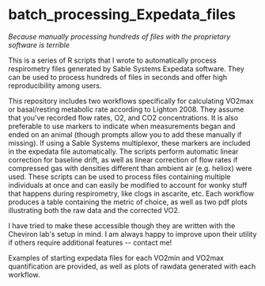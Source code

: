 # batch_processing_Expedata_files
*Because manually processing hundreds of files with the proprietary software is terrible*

This is a series of R scripts that I wrote to automatically process respirometry files generated by Sable Systems Expedata software. They can be used to process hundreds of files in seconds and offer high reproducibility among users. 

This repository includes two workflows specifically for calculating VO2max or basal/resting metabolic rate according to Lighton 2008. They assume that you've recorded flow rates, O2, and CO2 concentrations. It is also preferable to use markers to indicate when measurements began and ended on an animal (though prompts allow you to add these manually if missing). If using a Sable Systems multiplexor, these markers are included in the expedata file automatically. The scripts perform automatic linear correction for baseline drift, as well as linear correction of flow rates if compressed gas with densities different than ambient air (e.g. heliox) were used. These scripts can be used to process files containing multiple individuals at once and can easily be modified to account for wonky stuff that happens during respirometry, like clogs in ascarite, etc. Each workflow produces a table containing the metric of choice, as well as two pdf plots illustrating both the raw data and the corrected VO2.

I have tried to make these accessible though they are written with the Cheviron lab's setup in mind. I am always happy to improve upon their utility if others require additional features -- contact me!

Examples of starting expedata files for each VO2min and VO2max quantification are provided, as well as plots of rawdata generated with each workflow.
